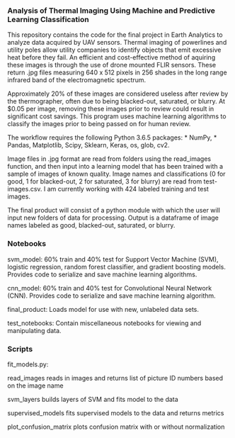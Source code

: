 ### Analysis of Thermal Imaging Using Machine and Predictive Learning Classification

This repository contains the code for the final project in Earth Analytics to analyze data acquired by UAV sensors. Thermal imaging of
powerlines and utility poles allow utility companies to identify objects that emit excessive heat before they fail. An efficient and cost-effective method of aquiring these images is through the use of drone mounted FLIR sensors. These return .jpg files measuring 640 x 512 pixels in 256 shades in the long range infrared band of the electromagnetic spectrum.

Approximately 20% of these images are considered useless after review by the thermographer, often due to being blacked-out, saturated, or blurry. At $0.05 per image, removing these images prior to review could result in significant cost savings. This program uses machine
learning algorithms to classify the images prior to being passed on for human review. 

The workflow requires the following Python 3.6.5 packages: * NumPy, * Pandas, Matplotlib, Scipy, Sklearn, Keras, os, glob, cv2.

Image files in .jpg format are read from folders using the read_images function, and then input into a learning model that has been
trained with a sample of images of known quality. Image names and classifications (0 for good, 1 for blacked-out, 2 for saturated, 3 for blurry) are read from test-images.csv. I am currently working with 424 labeled training and test images.

The final product will consist of a python module with which the user will input new folders of data for processing. Output is a dataframe of image names labeled as good, blacked-out, saturated, or blurry. 

### Notebooks

svm_model: 60% train and 40% test for Support Vector Machine (SVM), logistic regression, random forest classifier, and gradient boosting models. Provides code to serialize and save machine learning algorithms.

cnn_model: 60% train and 40% test for Convolutional Neural Network (CNN). Provides code to serialize and save machine learning algorithm.

final_product: Loads model for use with new, unlabeled data sets.

test_notebooks: Contain miscellaneous notebooks for viewing and manipulating data.

### Scripts

fit_models.py: 

read_images reads in images and returns list of picture ID numbers based on the image name

svm_layers builds layers of SVM and fits model to the data
              
supervised_models fits supervised models to the data and returns metrics
               
plot_confusion_matrix plots confusion matrix with or without normalization
